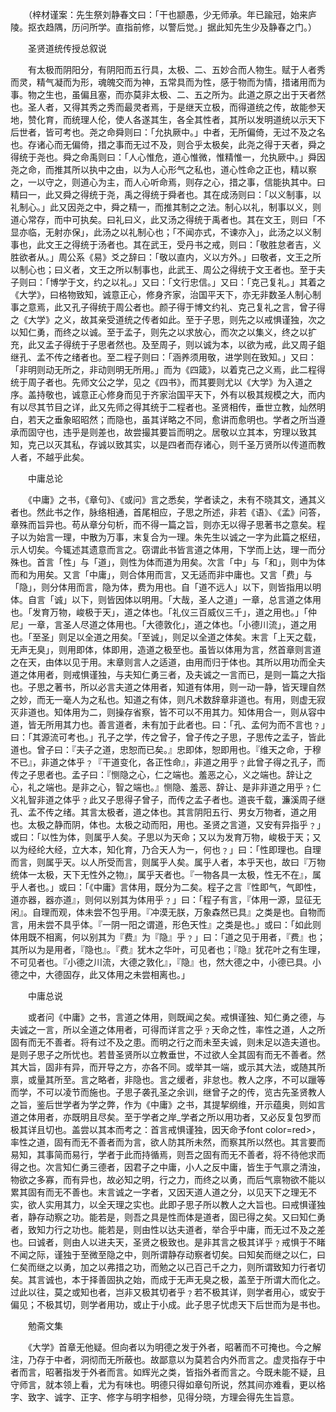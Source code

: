 <!-- { "loadSidebar": true } -->
　　（梓材谨案：先生祭刘静春文曰：「干也颛愚，少无师承。年已踰冠，始来庐陵。抠衣趋隅，历问所学。直指前修，以警后觉。」据此知先生少及静春之门。）

　　圣贤道统传授总叙说

　　有太极而阴阳分，有阴阳而五行具，太极、二、五妙合而人物生。赋于人者秀而灵，精气凝而为形，魂魄交而为神，五常具而为性，感于物而为情，措诸用而为事。物之生也，虽偏且塞，而亦莫非太极、二、五之所为。此道之原之出于天者然也。圣人者，又得其秀之秀而最灵者焉，于是继天立极，而得道统之传，故能参天地，赞化育，而统理人伦，使人各遂其生，各全其性者，其所以发明道统以示天下后世者，皆可考也。尧之命舜则曰：「允执厥中。」中者，无所偏倚，无过不及之名也。存诸心而无偏倚，措之事而无过不及，则合乎太极矣，此尧之得于天者，舜之得统于尧也。舜之命禹则曰：「人心惟危，道心惟微，惟精惟一，允执厥中。」舜因尧之命，而推其所以执中之由，以为人心形气之私也，道心性命之正也，精以察之，一以守之，则道心为主，而人心听命焉，则存之心，措之事，信能执其中。曰精曰一，此又舜之得统于尧，禹之得统于舜者也。其在成汤则曰：「以义制事，以礼制心。」此又因尧之中，舜之精一，而推其制之之法。制心以礼，制事以义，则道心常存，而中可执矣。曰礼曰义，此又汤之得统于禹者也。其在文王，则曰「不显亦临，无射亦保」，此汤之以礼制心也；「不闻亦式，不谏亦入」，此汤之以义制事也，此文王之得统于汤者也。其在武王，受丹书之戒，则曰：「敬胜怠者吉，义胜欲者从。」周公系《易》爻之辞曰：「敬以直内，义以方外。」曰敬者，文王之所以制心也；曰义者，文王之所以制事也，此武王、周公之得统于文王者也。至于夫子则曰：「博学于文，约之以礼。」又曰：「文行忠信。」又曰：「克己复礼。」其着之《大学》，曰格物致知，诚意正心，修身齐家，治国平天下，亦无非数圣人制心制事之意焉，此又孔子得统于周公者也。颜子得于博文约礼、克己复礼之言，曾子得之《大学》之义，故其亲受道统之传者如此。至于子思，则先之以戒惧谨独，次之以知仁勇，而终之以诚。至于孟子，则先之以求放心，而次之以集义，终之以扩充，此又孟子得统于子思者然也。及至周子，则以诚为本，以欲为戒，此又周子鉏继孔、孟不传之绪者也。至二程子则曰：「涵养须用敬，进学则在致知。」又曰：「非明则动无所之，非动则明无所用。」而为《四箴》，以着克己之义焉，此二程得统于周子者也。先师文公之学，见之《四书》，而其要则尤以《大学》为入道之序。盖持敬也，诚意正心修身而见于齐家治国平天下，外有以极其规模之大，而内有以尽其节目之详，此又先师之得其统于二程者也。圣贤相传，垂世立教，灿然明白，若天之垂象昭昭然；而隐也，虽其详略之不同，愈讲而愈明也。学者之所当遵承而固守也，违乎是则差也，故尝撮其要旨而明之。居敬以立其本，穷理以致其知，克己以灭其私，存诚以致其实，以是四者而存诸心，则千圣万贤所以传道而教人者，不越乎此矣。

　　中庸总论

　　《中庸》之书，《章句》、《或问》言之悉矣，学者读之，未有不晓其文，通其义者也。然此书之作，脉络相通，首尾相应，子思之所述，非若《语》、《孟》问答，章殊而旨异也。苟从章分句析，而不得一篇之旨，则亦无以得子思著书之意矣。程子以为始言一理，中散为万事，末复合为一理。朱先生以诚之一字为此篇之枢纽，示人切矣。今辄述其遗意而言之。窃谓此书皆言道之体用，下学而上达，理一而分殊也。首言「性」与「道」，则性为体而道为用矣。次言「中」与「和」，则中为体而和为用矣。又言「中庸」，则合体用而言，又无适而非中庸也。又言「费」与「隐」，则分体用而言，隐为体，费为用也。自「道不远人」以下，则皆指用以明体。自言「诚」以下，则皆因体以明用。「大哉，圣人之道」一章，总言道之体用也。「发育万物，峻极于天」，道之体也。「礼仪三百威仪三千」，道之用也。」「仲尼」一章，言圣人尽道之体用也。「大德敦化」，道之体也。「小德川流」，道之用也。「至圣」则足以全道之用矣。「至诚」，则足以全道之体矣。末言「上天之载，无声无臭」，则用即体，体即用，造道之极至也。虽皆以体用为言，然首章则言道之在天，由体以见于用。末章则言人之适道，由用而归于体也。其所以用功而全夫道之体用者，则戒惧谨独，与夫知仁勇三者，及夫诚之一言而已，是则一篇之大指也。子思之著书，所以必言夫道之体用者，知道有体用，则一动一静，皆天理自然之妙，而无一毫人为之私也。知道之有体，则凡术数辞章非道也。有用，则虚无寂灭非道也。知体用为二，则操存省察，皆不可以不用其力。知体用合一，则从容中道，皆无所用其力也。善言道者，未有加于此者也。曰：「孔、孟何为而不言也﹖」曰：「其源流可考也。」孔子之学，传之曾子，曾子传之子思，子思传之孟子，皆此道也。曾子曰：『夫子之道，忠恕而已矣。』忠即体，恕即用也。『维天之命，于穆不已』，非道之体乎﹖『干道变化，各正性命』，非道之用乎﹖此曾子得之孔子，而传之子思者也。孟子曰：『恻隐之心，仁之端也。羞恶之心，义之端也。辞让之心，礼之端也。是非之心，智之端也。』恻隐、羞恶、辞让、是非非道之用乎﹖仁义礼智非道之体乎﹖此又子思得子曾子，而传之孟子者也。道丧千载，濂溪周子继孔、孟不传之绪。其言太极者，道之体也。其言阴阳五行、男女万物者，道之用也。太极之静而阴，体也。太极之动而阳，用也。圣贤之言道，又安有异指乎﹖」或曰：「以性为体，则属乎人矣。子思以为天命；又以为发育万物，峻极于天；又以为经纶大经，立大本，知化育，乃合天人为一，何也﹖」曰：「性即理也。自理而言，则属乎天。以人所受而言，则属乎人矣。属乎人者，本乎天也，故曰『万物统体一太极，天下无性外之物』，属乎天者也。『一物各具一太极，性无不在』，属乎人者也。」或曰：「《中庸》言体用，既分为二矣。程子之言『性即气，气即性，道亦器，器亦道』，则何以别其为体用乎﹖」曰：「程子有言，『体用一源，显征无闲』。自理而观，体未尝不包乎用。『冲漠无朕，万象森然已具』之类是也。自物而言，用未尝不具乎体。『一阴一阳之谓道，形色天性』之类是也。」或曰：「如此则体用既不相离，何以别其为『费』为『隐』乎﹖」曰：「道之见于用者，『费』也；其所以为是用者，『隐也』。『费』犹木之华叶，可见者也；『隐』犹花叶之有生理，不可见者也。『小德之川流，大德之敦化』，『隐』也，然大德之中，小德已具。小德之中，大德固存，此又体用之未尝相离也。」

　　中庸总说

　　或者问《中庸》之书，言道之体用，则既闻之矣。戒惧谨独、知仁勇之德，与夫诚之一言，所以全道之体用者，可得而详言之乎﹖天命之性，率性之道，人之所固有而无不善者。将有过不及之患。而明之行之而未至夫诚，则未足以造夫道也。是则子思子之所忧也。若昔圣贤所以立教垂世，不过欲人全其固有而无不善者。然其大旨，固非有异，而开导之方，亦各不同。或举其一端，或示其大法，或随其所禀，或量其所至。言之略者，非隐也。言之缓者，非怠也。教人之序，不可以躐等而学，不可以凌节而施也。子思子袭孔圣之余训，继曾子之的传，览古先圣贤教人之旨，鉴后世学者为学之弊，作为《中庸》之书，其提挈纲维，开示蕴奥，则如言道之体用者，亦既明且尽矣。至于学者之岸_学者之所以用功者，又必反复包罗而极其详且切也。盖尝以其本而考之：首言戒惧谨独，因天命予font color=red>，率性之道，固有而无不善者而为言，欲人防其所未然，而察其所以然也。其言要而易知，其事简而易行，学者于此而持循焉，则吾之固有而无不善者，将不待他求而得之也。次言知仁勇三德者，因君子之中庸，小人之反中庸，皆生于气禀之清浊，物欲之多寡，而有异也，故必知之明，行之力，而终之以勇，而后气禀物欲不能以累其固有而无不善也。末言诚之一字者，又因天道人道之分，以见天下之理无不实，欲人实用其力，以全天理之实也。此即子思子所以教人之大旨也。曰戒惧谨独者，静存动察之功。能若是，则吾之具是性而体是道者，固已得之矣。又曰知仁勇者，致知力行之功也。能若是，则由性以达夫道者，举合乎中庸，而无过不及之差也。曰诚者，则由人以进夫天，圣贤之极致也。是非其言之极其详乎﹖戒惧于不睹不闻之际，谨独于至微至隐之中，则所谓静存动察者切矣。曰知矣而继之以仁，曰仁矣而继之以勇，加之以弗措之功，而勉之以己百己千之力，则所谓致知力行者切矣。其言诚也，本于择善固执之始，而成于无声无臭之极，盖至于所谓大而化之。过此以往，莫之或知也者，岂非又极其切者乎﹖若不极其详，则学者用心，或安于偏见；不极其切，则学者用功，或止于小成。此子思子忧虑天下后世而为是书也。

　　勉斋文集

　　《大学》首章无他疑。但向者以为明德之发于外者，昭著而不可掩也。今之解注，乃存于中者，洞彻而无所蔽也。故鄙意以为莫若合内外而言之。虚灵指存于中者而言，昭著指发于外者而言。如辉光之类，皆指外者而言之。今既未能不疑，且守师言，就本领上看，尤为有味也。明德只得如章句所说，然其间亦难看，更以格字、致字、诚字、正字、修字与明字相参，见得分晓，方理会得先生旨意。

